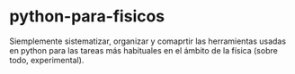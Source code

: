 # python-para-fisicos
Siemplemente sistematizar, organizar y comaprtir las herramientas usadas en python para las tareas más habituales en el ámbito de la física (sobre todo, experimental).

